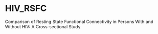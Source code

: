 # HIV_RSFC
Comparison of Resting State Functional Connectivity in Persons With and Without HIV: A Cross-sectional Study
